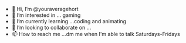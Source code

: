 - 👋 Hi, I’m @youraveragehort
- 👀 I’m interested in ... gaming 
- 🌱 I’m currently learning ...coding and animating
- 💞️ I’m looking to collaborate on ...
- 📫 How to reach me ...dm me when I'm able to talk Saturdays-Fridays

<!---
youraveragehort/youraveragehort is a ✨ special ✨ repository because its `README.md` (this file) appears on your GitHub profile.
You can click the Preview link to take a look at your changes.
--->
